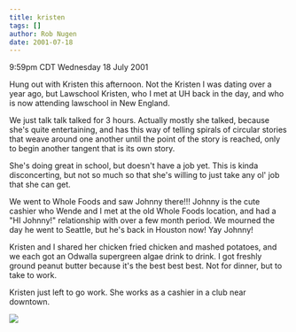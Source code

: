 ```yaml
---
title: kristen
tags: []
author: Rob Nugen
date: 2001-07-18
---
```


<title></title>
<p class=date>9:59pm CDT Wednesday 18 July 2001</p>

<p>Hung out with Kristen this afternoon.  Not the Kristen I was dating
over a year ago, but Lawschool Kristen, who I met at UH back in the
day, and who is now attending lawschool in New England.</p>

<p>We just talk talk talked for 3 hours.  Actually mostly she talked,
because she's quite entertaining, and has this way of telling spirals
of circular stories that weave around one another until the point of
the story is reached, only to begin another tangent that is its own
story.</p>

<p>She's doing great in school, but doesn't have a job yet.  This is
kinda disconcerting, but not so much so that she's willing to just
take any ol' job that she can get.</p>

<p>We went to Whole Foods and saw Johnny there!!!  Johnny is the cute
cashier who Wende and I met at the old Whole Foods location, and had a
"HI Johnny!" relationship with over a few month period.  We mourned
the day he went to Seattle, but he's back in Houston now!  Yay
Johnny!</p>

<p>Kristen and I shared her chicken fried chicken and mashed potatoes,
and we each got an Odwalla supergreen algae drink to drink.  I got
freshly ground peanut butter because it's the best best best.  Not for
dinner, but to take to work.</p>

<p>Kristen just left to go work.  She works as a cashier in a club
near downtown.</p>

<p><img src='/images/rob/wL-ROB.gif'/></p>

